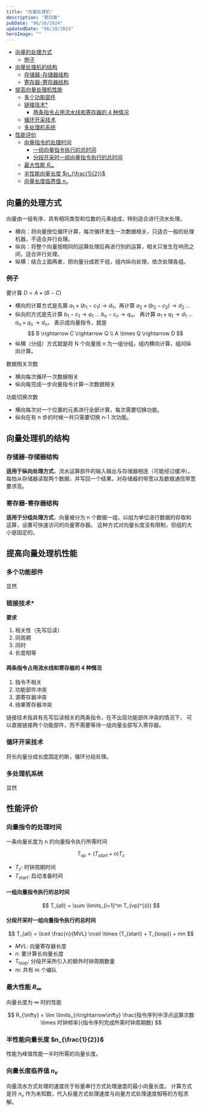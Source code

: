 ```yaml
---
title: "向量处理机"
description: "第四章"
pubDate: "06/10/2024"
updatedDate: "06/10/2024"
heroImage: ""
---
```


<!--toc:start-->
- [向量的处理方式](#向量的处理方式)
  - [例子](#例子)
- [向量处理机的结构](#向量处理机的结构)
  - [存储器-存储器结构](#存储器-存储器结构)
  - [寄存器-寄存器结构](#寄存器-寄存器结构)
- [提高向量处理机性能](#提高向量处理机性能)
  - [多个功能部件](#多个功能部件)
  - [链接技术\*](#链接技术)
    - [两条指令占用流水线和寄存器的 4 种情况](#两条指令占用流水线和寄存器的-4-种情况)
  - [循环开采技术](#循环开采技术)
  - [多处理机系统](#多处理机系统)
- [性能评价](#性能评价)
  - [向量指令的处理时间](#向量指令的处理时间)
    - [一组向量指令执行的总时间](#一组向量指令执行的总时间)
    - [分段开采时一组向量指令执行的总时间](#分段开采时一组向量指令执行的总时间)
  - [最大性能 $R_{\infty}$](#最大性能-rinfty)
  - [半性能向量长度 $n_{\frac{1}{2}}$](#半性能向量长度-nfrac12)
  - [向量长度临界值 $n_v$](#向量长度临界值-nv)
<!--toc:end-->

## 向量的处理方式

向量由一组有序、具有相同类型和位数的元素组成，特别适合进行流水处理。

- 横向：将向量按位循环计算，每次循环发生一次数据相关，只适合一般的处理机器，不适合并行处理。
- 纵向：将整个向量按相同的运算处理后再进行别的运算，相关只发生在响亮之间，适合并行处理。
- 纵横：结合上面两者，把向量分成若干组，组内纵向处理，依次处理各组。

### 例子

要计算 $D = A \times (B - C)$
- 横向的计算方式是先算 $a_1 \times (b_1 - c_1) \rightarrow d_1$，再计算
$a_2 \times (b_2 - c_2) \rightarrow d_2$ ...
- 纵向的方式是先计算 $b_1 - c_1 \rightarrow q_1$ ... $b_n - c_n \rightarrow q_n$，
再计算 $a_1 \times q_1 \rightarrow d_1$ ... $a_n \times q_n \rightarrow d_n$，
表示成向量指令，就是
$$
B \rightarrow C \rightarrow Q \\
A \times Q \rightarrow D
$$
- 纵横（分组）方式就是将 N 个向量按 n 为一组分组，组内横向计算，组间纵向计算。

数据相关次数
- 横向每次循环一次数据相关
- 纵向每完成一步向量指令计算一次数据相关

功能切换次数
- 横向每次对一个位置的元素进行全部计算，每次需要切换功能。
- 纵向在有 n 步的时候一共只需要切换 n-1 次功能。

## 向量处理机的结构

### 存储器-存储器结构

**适用于纵向处理方式**，流水运算部件的输入输出与存储器相连（可能经过缓冲）。
每拍从存储器读取两个数据，并写回一个结果，对存储器的带宽以及数据通信带宽要求高。

### 寄存器-寄存器结构

**适用于分组处理方式**，向量被分为 n 个数据一组，以组为单位进行数据的存取和运算，设置可快速访问的向量寄存器。
这种方式对向量长度没有限制，但组的大小是固定的。

## 提高向量处理机性能

### 多个功能部件

显然

### 链接技术\*

**要求**
1. 相关性（先写后读）
2. 同周期
3. 同时
4. 长度相等

#### 两条指令占用流水线和寄存器的 4 种情况

1. 指令不相关
2. 功能部件冲突
3. 源寄存器冲突
3. 结果寄存器冲突

链接技术指具有先写后读相关的两条指令，在不出现功能部件冲突的情况下，
可以直接链接两个功能部件，而不需要等待一组向量全部写入寄存器。

### 循环开采技术

将长向量分成长度固定的断，循环分段处理。

### 多处理机系统

显然

## 性能评价

### 向量指令的处理时间

一条向量长度为 n 的向量指令执行所需时间

$$
T_{vp} = (T_{start} + n) T_c
$$

- $T_c$: 时钟周期时间
- $T_{start}$: 启动准备时间

#### 一组向量指令执行的总时间

$$
T_{all} = \sum \limits_{i=1}^m T_{vp}^{(i)}
$$

#### 分段开采时一组向量指令执行的总时间

$$
T_{all} = \lceil \frac{n}{MVL} \rceil \times (T_{start} + T_{loop}) + mn
$$

- $MVL$: 向量寄存器长度
- $n$: 要计算长向量长度
- $T_{loop}$: 分段开采所引入的额外时钟周期数量
- $m$: 共有 m 个编队

### 最大性能 $R_{\infty}$

向量长度为 $\infty$ 时的性能

$$
R_{\infty} = \lim \limits_{n\rightarrow\infty} \frac{指令序列中浮点运算次数 \times 时钟频率}{指令序列完成所需时钟周期数}
$$

### 半性能向量长度 $n_{\frac{1}{2}}$

性能为峰值性能一半时所需的向量长度。

### 向量长度临界值 $n_v$

向量流水方式处理的速度优于标量串行方式处理速度的最小向量长度。
计算方式是将 $n_v$ 作为未知数，代入标量方式处理速度与向量方式处理速度相等的方程求解。
